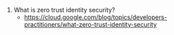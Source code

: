 
1. What is zero trust identity security?
    - https://cloud.google.com/blog/topics/developers-practitioners/what-zero-trust-identity-security